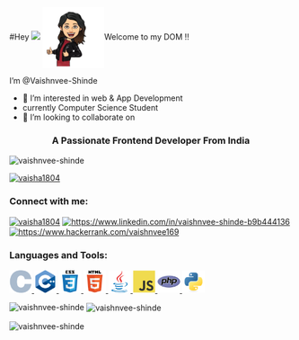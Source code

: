 
#Hey <img src="https://raw.githubusercontent.com/MartinHeinz/MartinHeinz/master/wave.gif" width="20px"> 
     <img src="https://github.com/Vaishnvee-Shinde/Vaishnvee-Shinde.github.io/blob/master/images/PicsArt_04-15-10.22.55.png" width="110px" align="center">Welcome to my DOM !!

 I’m @Vaishnvee-Shinde
- 👀 I’m interested in web & App Development
 - currently Computer Science Student
- 💞️ I’m looking to collaborate on 
<h3 align="center">A Passionate Frontend Developer From India</h3>

<p align="left"> <img src="https://komarev.com/ghpvc/?username=vaishnvee-shinde&label=Profile%20views&color=0e75b6&style=flat" alt="vaishnvee-shinde" /> </p>

<p align="left"> <a href="https://twitter.com/vaisha1804" target="blank"><img src="https://img.shields.io/twitter/follow/vaisha1804?logo=twitter&style=for-the-badge" alt="vaisha1804" /></a> </p>

<h3 align="left">Connect with me:</h3>
<p align="left">
<a href="https://twitter.com/vaisha1804" target="blank"><img align="center" src="https://cdn.jsdelivr.net/npm/simple-icons@3.0.1/icons/twitter.svg" alt="vaisha1804" height="30" width="40" /></a>
<a href="https://linkedin.com/in/https://www.linkedin.com/in/vaishnvee-shinde-b9b444136" target="blank"><img align="center" src="https://cdn.jsdelivr.net/npm/simple-icons@3.0.1/icons/linkedin.svg" alt="https://www.linkedin.com/in/vaishnvee-shinde-b9b444136" height="30" width="40" /></a>
<a href="https://www.hackerrank.com/https://www.hackerrank.com/vaishnvee169" target="blank"><img align="center" src="https://cdn.jsdelivr.net/npm/simple-icons@3.0.1/icons/hackerrank.svg" alt="https://www.hackerrank.com/vaishnvee169" height="30" width="40" /></a>
</p>

<h3 align="left">Languages and Tools:</h3>
<p align="left"> <a href="https://www.cprogramming.com/" target="_blank"> <img src="https://raw.githubusercontent.com/devicons/devicon/master/icons/c/c-original.svg" alt="c" width="40" height="40"/> </a> <a href="https://www.w3schools.com/cpp/" target="_blank"> <img src="https://raw.githubusercontent.com/devicons/devicon/master/icons/cplusplus/cplusplus-original.svg" alt="cplusplus" width="40" height="40"/> </a> <a href="https://www.w3schools.com/css/" target="_blank"> <img src="https://raw.githubusercontent.com/devicons/devicon/master/icons/css3/css3-original-wordmark.svg" alt="css3" width="40" height="40"/> </a> <a href="https://www.w3.org/html/" target="_blank"> <img src="https://raw.githubusercontent.com/devicons/devicon/master/icons/html5/html5-original-wordmark.svg" alt="html5" width="40" height="40"/> </a> <a href="https://www.java.com" target="_blank"> <img src="https://raw.githubusercontent.com/devicons/devicon/master/icons/java/java-original.svg" alt="java" width="40" height="40"/> </a> <a href="https://developer.mozilla.org/en-US/docs/Web/JavaScript" target="_blank"> <img src="https://raw.githubusercontent.com/devicons/devicon/master/icons/javascript/javascript-original.svg" alt="javascript" width="40" height="40"/> </a> <a href="https://www.php.net" target="_blank"> <img src="https://raw.githubusercontent.com/devicons/devicon/master/icons/php/php-original.svg" alt="php" width="40" height="40"/> </a> <a href="https://www.python.org" target="_blank"> <img src="https://raw.githubusercontent.com/devicons/devicon/master/icons/python/python-original.svg" alt="python" width="40" height="40"/> </a> </p>

<p><img align="left" src="https://github-readme-stats.vercel.app/api/top-langs?username=vaishnvee-shinde&show_icons=true&locale=en&layout=compact" alt="vaishnvee-shinde" /></p>

<p>&nbsp;<img align="center" src="https://github-readme-stats.vercel.app/api?username=vaishnvee-shinde&show_icons=true&locale=en" alt="vaishnvee-shinde" /></p>

<p><img align="center" src="https://github-readme-streak-stats.herokuapp.com/?user=vaishnvee-shinde&" alt="vaishnvee-shinde" /></p>
